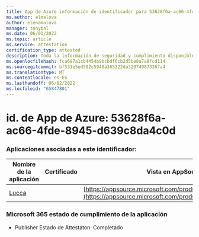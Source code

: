 ```yaml
---
title: App de Azure información de identificador para 53628f6a-ac66-4fde-8945-d639c8da4c0d
ms.author: elmalova
author: elenamalova
manager: tonybal
ms.date: 06/01/2022
ms.topic: article
ms.service: attestation
certification_type: attested
description: Toda la información de seguridad y cumplimiento disponible para 53628f6a-ac66-4fde-8945-d639c8da4c0d.
ms.openlocfilehash: fca697a1cb4454b9bcbdf6cb2d5be8a7a8fcd114
ms.sourcegitcommit: bf531e5ed502c5940a365322da320749873267a4
ms.translationtype: MT
ms.contentlocale: es-ES
ms.lasthandoff: 06/02/2022
ms.locfileid: "65847801"
---
```

# <a name="azure-app-id-53628f6a-ac66-4fde-8945-d639c8da4c0d"></a>id. de App de Azure: 53628f6a-ac66-4fde-8945-d639c8da4c0d


### <a name="apps-associated-with-this-id"></a>Aplicaciones asociadas a este identificador:
| **Nombre de la aplicación** | **Certificado** | **Vista en AppSource** |
|--------------|---------------|-----------------------|
| [Lucca](../forward/WA200001650.md) |  | [https://appsource.microsoft.com/product/office/WA200001650](https://appsource.microsoft.com/product/office/WA200001650) |

### <a name="microsoft-365-app-compliance-status"></a>Microsoft 365 estado de cumplimiento de la aplicación
- Publisher Estado de Attestaton: Completado
